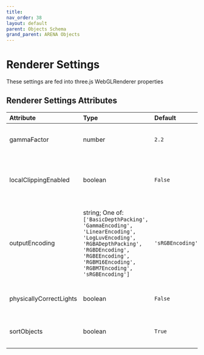 ```yaml
---
title: 
nav_order: 38
layout: default
parent: Objects Schema
grand_parent: ARENA Objects
---
```


<!--CAUTION: This file is autogenerated from https://github.com/arenaxr/arena-schemas. Changes made here may be overwritten.-->


Renderer Settings
=================


These settings are fed into three.js WebGLRenderer properties

Renderer Settings Attributes
-----------------------------

|Attribute|Type|Default|Description|Required|
| :--- | :--- | :--- | :--- | :--- |
|gammaFactor|number|```2.2```|Gamma factor (three.js default is 2.0; we use 2.2 as default)|No|
|localClippingEnabled|boolean|```False```|Defines whether the renderer respects object-level clipping planes|No|
|outputEncoding|string; One of: ```['BasicDepthPacking', 'GammaEncoding', 'LinearEncoding', 'LogLuvEncoding', 'RGBADepthPacking', 'RGBDEncoding', 'RGBEEncoding', 'RGBM16Encoding', 'RGBM7Encoding', 'sRGBEncoding']```|```'sRGBEncoding'```|Defines the output encoding of the renderer (three.js default is LinearEncoding; we use sRGBEncoding as default)|Yes|
|physicallyCorrectLights|boolean|```False```|Whether to use physically correct lighting mode.|No|
|sortObjects|boolean|```True```|Defines whether the renderer should sort objects|No|
